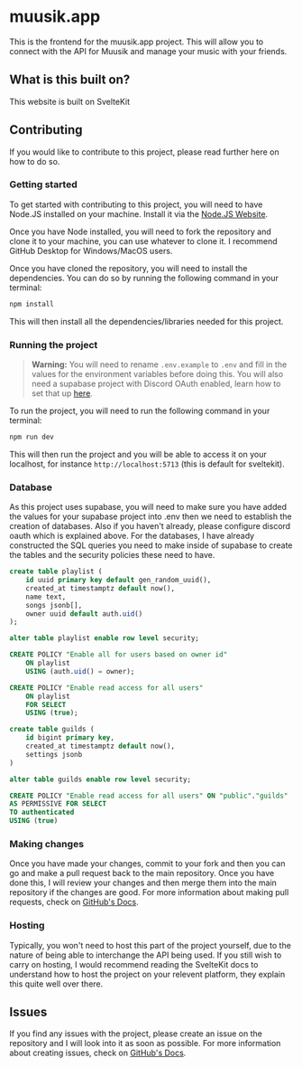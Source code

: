 # muusik.app

This is the frontend for the muusik.app project. This will allow you to connect with the API for Muusik and manage your music with your friends.

## What is this built on?

This website is built on SvelteKit

## Contributing

If you would like to contribute to this project, please read further here on how to do so.

### Getting started

To get started with contributing to this project, you will need to have Node.JS installed on your machine. Install it via the [Node.JS Website](https://nodejs.org).

Once you have Node installed, you will need to fork the repository and clone it to your machine, you can use whatever to clone it. I recommend GitHub Desktop for Windows/MacOS users.

Once you have cloned the repository, you will need to install the dependencies. You can do so by running the following command in your terminal:

```bash
npm install
```

This will then install all the dependencies/libraries needed for this project.

### Running the project

> **Warning:** You will need to rename `.env.example` to `.env` and fill in the values for the environment variables before doing this. You will also need a supabase project with Discord OAuth enabled, learn how to set that up [here](https://supabase.com/docs/guides/auth/social-login/auth-discord).

To run the project, you will need to run the following command in your terminal:

```bash
npm run dev
```

This will then run the project and you will be able to access it on your localhost, for instance `http://localhost:5713` (this is default for sveltekit).

### Database

As this project uses supabase, you will need to make sure you have added the values for your supabase project into .env then we need to establish the creation of databases. Also if you haven't already, please configure discord oauth which is explained above. For the databases, I have already constructed the SQL queries you need to make inside of supabase to create the tables and the security policies these need to have.

```sql
create table playlist (
    id uuid primary key default gen_random_uuid(),
    created_at timestamptz default now(),
    name text,
    songs jsonb[],
    owner uuid default auth.uid()
);

alter table playlist enable row level security;

CREATE POLICY "Enable all for users based on owner id" 
    ON playlist
    USING (auth.uid() = owner);

CREATE POLICY "Enable read access for all users" 
    ON playlist
    FOR SELECT 
    USING (true);

create table guilds (
    id bigint primary key,
    created_at timestamptz default now(),
    settings jsonb
)

alter table guilds enable row level security;

CREATE POLICY "Enable read access for all users" ON "public"."guilds"
AS PERMISSIVE FOR SELECT
TO authenticated
USING (true)
```

### Making changes

Once you have made your changes, commit to your fork and then you can go and make a pull request back to the main repository. Once you have done this, I will review your changes and then merge them into the main repository if the changes are good. For more information about making pull requests, check on [GitHub's Docs](https://docs.github.com/en/pull-requests/collaborating-with-pull-requests/proposing-changes-to-your-work-with-pull-requests/about-pull-requests).

### Hosting

Typically, you won't need to host this part of the project yourself, due to the nature of being able to interchange the API being used. If you still wish to carry on hosting, I would recommend reading the SvelteKit docs to understand how to host the project on your relevent platform, they explain this quite well over there.

## Issues

If you find any issues with the project, please create an issue on the repository and I will look into it as soon as possible. For more information about creating issues, check on [GitHub's Docs](https://docs.github.com/en/issues/tracking-your-work-with-issues/creating-issues).

